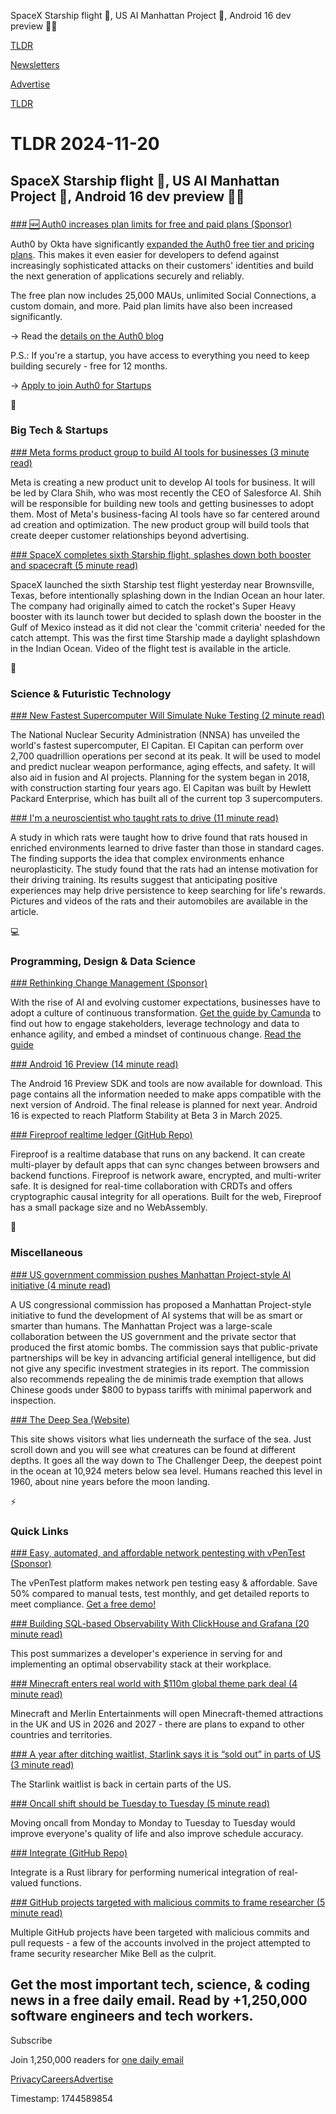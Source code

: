 SpaceX Starship flight 🚀, US AI Manhattan Project 🧠, Android 16 dev preview 👨‍💻

[TLDR](/)

[Newsletters](/newsletters)

[Advertise](https://advertise.tldr.tech/)

[TLDR](/)

# TLDR 2024-11-20

## SpaceX Starship flight 🚀, US AI Manhattan Project 🧠, Android 16 dev preview 👨‍💻

### 

[### 🆕 Auth0 increases plan limits for free and paid plans (Sponsor)](https://auth0.com/blog/auth0-plans-got-an-upgrade/?utm_medium=newsletter&amp;utm_source=tldr-tech&amp;utm_campaign=20241120)

Auth0 by Okta have significantly [expanded the Auth0 free tier and pricing plans](https://auth0.com/blog/auth0-plans-got-an-upgrade/?utm_medium=newsletter&utm_source=tldr-tech&utm_campaign=20241120). This makes it even easier for developers to defend against increasingly sophisticated attacks on their customers' identities and build the next generation of applications securely and reliably.

The free plan now includes 25,000 MAUs, unlimited Social Connections, a custom domain, and more. Paid plan limits have also been increased significantly.

→ Read the [details on the Auth0 blog](https://auth0.com/blog/auth0-plans-got-an-upgrade/?utm_medium=newsletter&utm_source=tldr-tech&utm_campaign=20241120)

P.S.: If you're a startup, you have access to everything you need to keep building securely - free for 12 months.

→ [Apply to join Auth0 for Startups](https://auth0.com/startups/vip?utm_medium=newsletter&utm_source=tldr-tech&utm_campaign=20241120)

📱

### Big Tech & Startups

[### Meta forms product group to build AI tools for businesses (3 minute read)](https://www.axios.com/2024/11/19/meta-new-ai-tools-businesses?utm_source=tldrnewsletter)

Meta is creating a new product unit to develop AI tools for business. It will be led by Clara Shih, who was most recently the CEO of Salesforce AI. Shih will be responsible for building new tools and getting businesses to adopt them. Most of Meta's business-facing AI tools have so far centered around ad creation and optimization. The new product group will build tools that create deeper customer relationships beyond advertising.

[### SpaceX completes sixth Starship flight, splashes down both booster and spacecraft (5 minute read)](https://www.cnbc.com/2024/11/19/watch-spacex-launch-starship-sixth-test-flight.html?utm_source=tldrnewsletter)

SpaceX launched the sixth Starship test flight yesterday near Brownsville, Texas, before intentionally splashing down in the Indian Ocean an hour later. The company had originally aimed to catch the rocket's Super Heavy booster with its launch tower but decided to splash down the booster in the Gulf of Mexico instead as it did not clear the 'commit criteria' needed for the catch attempt. This was the first time Starship made a daylight splashdown in the Indian Ocean. Video of the flight test is available in the article.

🚀

### Science & Futuristic Technology

[### New Fastest Supercomputer Will Simulate Nuke Testing (2 minute read)](https://spectrum.ieee.org/supercomputer-for-nukes?utm_source=tldrnewsletter)

The National Nuclear Security Administration (NNSA) has unveiled the world's fastest supercomputer, El Capitan. El Capitan can perform over 2,700 quadrillion operations per second at its peak. It will be used to model and predict nuclear weapon performance, aging effects, and safety. It will also aid in fusion and AI projects. Planning for the system began in 2018, with construction starting four years ago. El Capitan was built by Hewlett Packard Enterprise, which has built all of the current top 3 supercomputers.

[### I'm a neuroscientist who taught rats to drive (11 minute read)](https://theconversation.com/im-a-neuroscientist-who-taught-rats-to-drive-their-joy-suggests-how-anticipating-fun-can-enrich-human-life-239029?utm_source=tldrnewsletter)

A study in which rats were taught how to drive found that rats housed in enriched environments learned to drive faster than those in standard cages. The finding supports the idea that complex environments enhance neuroplasticity. The study found that the rats had an intense motivation for their driving training. Its results suggest that anticipating positive experiences may help drive persistence to keep searching for life's rewards. Pictures and videos of the rats and their automobiles are available in the article.

💻

### Programming, Design & Data Science

[### Rethinking Change Management (Sponsor)](https://page.camunda.com/wp-rethinking-change-management?utm_medium=paid_leadgen&amp;utm_source=tldr&amp;utm_campaign=Guide.RethinkingChangeManagement.24Q4.EN&amp;utm_content=Q4program)

With the rise of AI and evolving customer expectations, businesses have to adopt a culture of continuous transformation. [Get the guide by Camunda](https://page.camunda.com/wp-rethinking-change-management?utm_medium=paid_leadgen&utm_source=tldr&utm_campaign=Guide.RethinkingChangeManagement.24Q4.EN&utm_content=Q4program) to find out how to engage stakeholders, leverage technology and data to enhance agility, and embed a mindset of continuous change. [Read the guide](https://page.camunda.com/wp-rethinking-change-management?utm_medium=paid_leadgen&utm_source=tldr&utm_campaign=Guide.RethinkingChangeManagement.24Q4.EN&utm_content=Q4program)

[### Android 16 Preview (14 minute read)](https://developer.android.com/about/versions/16/overview?utm_source=tldrnewsletter)

The Android 16 Preview SDK and tools are now available for download. This page contains all the information needed to make apps compatible with the next version of Android. The final release is planned for next year. Android 16 is expected to reach Platform Stability at Beta 3 in March 2025.

[### Fireproof realtime ledger (GitHub Repo)](https://github.com/fireproof-storage/fireproof?utm_source=tldrnewsletter)

Fireproof is a realtime database that runs on any backend. It can create multi-player by default apps that can sync changes between browsers and backend functions. Fireproof is network aware, encrypted, and multi-writer safe. It is designed for real-time collaboration with CRDTs and offers cryptographic causal integrity for all operations. Built for the web, Fireproof has a small package size and no WebAssembly.

🎁

### Miscellaneous

[### US government commission pushes Manhattan Project-style AI initiative (4 minute read)](https://www.reuters.com/technology/artificial-intelligence/us-government-commission-pushes-manhattan-project-style-ai-initiative-2024-11-19/?utm_source=tldrnewsletter)

A US congressional commission has proposed a Manhattan Project-style initiative to fund the development of AI systems that will be as smart or smarter than humans. The Manhattan Project was a large-scale collaboration between the US government and the private sector that produced the first atomic bombs. The commission says that public-private partnerships will be key in advancing artificial general intelligence, but did not give any specific investment strategies in its report. The commission also recommends repealing the de minimis trade exemption that allows Chinese goods under $800 to bypass tariffs with minimal paperwork and inspection.

[### The Deep Sea (Website)](https://neal.fun/deep-sea/?utm_source=tldrnewsletter)

This site shows visitors what lies underneath the surface of the sea. Just scroll down and you will see what creatures can be found at different depths. It goes all the way down to The Challenger Deep, the deepest point in the ocean at 10,924 meters below sea level. Humans reached this level in 1960, about nine years before the moon landing.

⚡

### Quick Links

[### Easy, automated, and affordable network pentesting with vPenTest (Sponsor)](https://www.vonahi.io/vpentest-it-teams?utm_source=701Rp00000Boht4)

The vPenTest platform makes network pen testing easy & affordable. Save 50% compared to manual tests, test monthly, and get detailed reports to meet compliance. [Get a free demo!](https://www.vonahi.io/vpentest-it-teams?utm_source=701Rp00000Boht4)

[### Building SQL-based Observability With ClickHouse and Grafana (20 minute read)](https://cmtops.dev/posts/building-observability-with-clickhouse/?utm_source=tldrnewsletter)

This post summarizes a developer's experience in serving for and implementing an optimal observability stack at their workplace.

[### Minecraft enters real world with $110m global theme park deal (4 minute read)](https://www.theguardian.com/business/2024/nov/19/minecraft-theme-park-deal-uk-us-merlin-entertainments?utm_source=tldrnewsletter)

Minecraft and Merlin Entertainments will open Minecraft-themed attractions in the UK and US in 2026 and 2027 - there are plans to expand to other countries and territories.

[### A year after ditching waitlist, Starlink says it is “sold out” in parts of US (3 minute read)](https://arstechnica.com/tech-policy/2024/11/starlink-brings-back-waitlist-in-parts-of-us-says-service-is-sold-out/?utm_source=tldrnewsletter)

The Starlink waitlist is back in certain parts of the US.

[### Oncall shift should be Tuesday to Tuesday (5 minute read)](https://arthur-johnston.com/tuesday_to_tuesday/?utm_source=tldrnewsletter)

Moving oncall from Monday to Monday to Tuesday to Tuesday would improve everyone's quality of life and also improve schedule accuracy.

[### Integrate (GitHub Repo)](https://github.com/mtantaoui/Integrate?utm_source=tldrnewsletter)

Integrate is a Rust library for performing numerical integration of real-valued functions.

[### GitHub projects targeted with malicious commits to frame researcher (5 minute read)](https://www.bleepingcomputer.com/news/security/github-projects-targeted-with-malicious-commits-to-frame-researcher/?utm_source=tldrnewsletter)

Multiple GitHub projects have been targeted with malicious commits and pull requests - a few of the accounts involved in the project attempted to frame security researcher Mike Bell as the culprit.

## Get the most important tech, science, & coding news in a free daily email. Read by +1,250,000 software engineers and tech workers.

Subscribe

Join 1,250,000 readers for [one daily email](/api/latest/tech)

[Privacy](/privacy)[Careers](https://jobs.ashbyhq.com/tldr.tech)[Advertise](/tech/advertise)

Timestamp: 1744589854